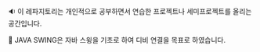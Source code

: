 🔉 이 레파지토리는 개인적으로 공부하면서 연습한 프로젝트나 세미프로젝트를 올리는 공간입니다.


📑 JAVA SWING은 자바 스윙을 기초로 하여 디비 연결을 목표로 하였습니다.

